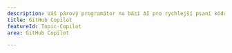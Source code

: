 ```yaml
---
description: Váš párový programátor na bázi AI pro rychlejší psaní kódu s menším úsilím.
title: GitHub Copilot
featureId: Topic-Copilot
area: GitHub Copilot

---
```



